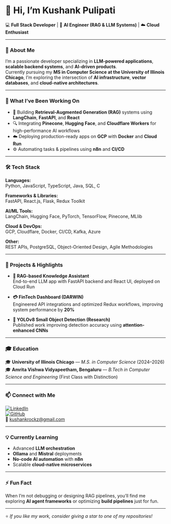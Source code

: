 # 👋 Hi, I’m **Kushank Pulipati**

💻 **Full Stack Developer** | 🤖 **AI Engineer (RAG & LLM Systems)** | ☁️ **Cloud Enthusiast**

---

### 🚀 About Me

I’m a passionate developer specializing in **LLM-powered applications**, **scalable backend systems**, and **AI-driven products**.  
Currently pursuing my **MS in Computer Science at the University of Illinois Chicago**, I’m exploring the intersection of **AI infrastructure**, **vector databases**, and **cloud-native architectures**.

---

### 🧠 What I’ve Been Working On
- 🧩 Building **Retrieval-Augmented Generation (RAG)** systems using **LangChain**, **FastAPI**, and **React**
- 🔍 Integrating **Pinecone**, **Hugging Face**, and **Cloudflare Workers** for high-performance AI workflows  
- ☁️ Deploying production-ready apps on **GCP** with **Docker** and **Cloud Run**
- ⚙️ Automating tasks & pipelines using **n8n** and **CI/CD**

---

### 🛠️ Tech Stack

**Languages:**  
Python, JavaScript, TypeScript, Java, SQL, C  

**Frameworks & Libraries:**  
FastAPI, React.js, Flask, Redux Toolkit  

**AI/ML Tools:**  
LangChain, Hugging Face, PyTorch, TensorFlow, Pinecone, MLlib  

**Cloud & DevOps:**  
GCP, Cloudflare, Docker, CI/CD, Kafka, Azure  

**Other:**  
REST APIs, PostgreSQL, Object-Oriented Design, Agile Methodologies  

---

### 🧩 Projects & Highlights

- **🧠 RAG-based Knowledge Assistant**  
  End-to-end LLM app with FastAPI backend and React UI, deployed on Cloud Run  

- **💳 FinTech Dashboard (DARWIN)**  
  Engineered API integrations and optimized Redux workflows, improving system performance by **20%**  

- **📸 YOLOv8 Small Object Detection (Research)**  
  Published work improving detection accuracy using **attention-enhanced CNNs**

---

### 🎓 Education

🎓 **University of Illinois Chicago** — *M.S. in Computer Science* (2024–2026)  
🎓 **Amrita Vishwa Vidyapeetham, Bengaluru** — *B.Tech in Computer Science and Engineering* (First Class with Distinction)

---

### 📫 Connect with Me

[![LinkedIn](https://img.shields.io/badge/LinkedIn-Kushank%20Pulipati-blue?style=flat&logo=linkedin)](https://www.linkedin.com/in/kushank-pulipati)  
[![GitHub](https://img.shields.io/badge/GitHub-Kushankp-black?style=flat&logo=github)](https://github.com/Kushankp)  
📧 [kushankrockz@gmail.com](mailto:kushankrockz@gmail.com)

---

### 💡 Currently Learning

- Advanced **LLM orchestration**  
- **Ollama** and **Mistral** deployments  
- **No-code AI automation** with **n8n**  
- Scalable **cloud-native microservices**

---

### ⚡ Fun Fact

When I’m not debugging or designing RAG pipelines, you’ll find me exploring **AI agent frameworks** or optimizing **build pipelines** just for fun.

---

⭐️ *If you like my work, consider giving a star to one of my repositories!*
